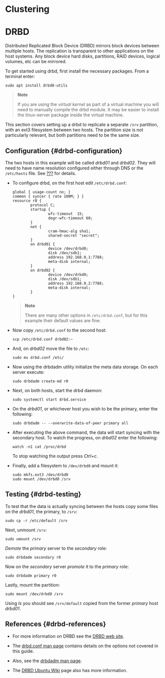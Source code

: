 # Clustering

# DRBD

Distributed Replicated Block Device (DRBD) mirrors block devices between
multiple hosts. The replication is transparent to other applications on the
host systems. Any block device hard disks, partitions, RAID devices, logical
volumes, etc can be mirrored.

To get started using drbd, first install the necessary packages. From a
terminal enter:

    sudo apt install drbd8-utils

> **Note**
>
> If you are using the *virtual kernel* as part of a virtual machine you will
> need to manually compile the drbd module. It may be easier to install the
> linux-server package inside the virtual machine.

This section covers setting up a drbd to replicate a separate `/srv`
partition, with an ext3 filesystem between two hosts. The partition size is
not particularly relevant, but both partitions need to be the same size.

## Configuration {#drbd-configuration}

The two hosts in this example will be called *drbd01* and *drbd02*. They will
need to have name resolution configured either through DNS or the `/etc/hosts`
file. See [???] for details.

-   To configure drbd, on the first host edit `/etc/drbd.conf`:

        global { usage-count no; }
        common { syncer { rate 100M; } }
        resource r0 {
                protocol C;
                startup {
                        wfc-timeout  15;
                        degr-wfc-timeout 60;
                }
                net {
                        cram-hmac-alg sha1;
                        shared-secret "secret";
                }
                on drbd01 {
                        device /dev/drbd0;
                        disk /dev/sdb1;
                        address 192.168.0.1:7788;
                        meta-disk internal;
                }
                on drbd02 {
                        device /dev/drbd0;
                        disk /dev/sdb1;
                        address 192.168.0.2:7788;
                        meta-disk internal;
                }
        } 

    > **Note**
    >
    > There are many other options in `/etc/drbd.conf`, but for this example
    > their default values are fine.

-   Now copy `/etc/drbd.conf` to the second host:

        scp /etc/drbd.conf drbd02:~

-   And, on *drbd02* move the file to `/etc`:

        sudo mv drbd.conf /etc/

-   Now using the drbdadm utility initialize the meta data storage. On each
    server execute:

        sudo drbdadm create-md r0

-   Next, on both hosts, start the drbd daemon:

        sudo systemctl start drbd.service

-   On the *drbd01*, or whichever host you wish to be the primary, enter the
    following:

        sudo drbdadm -- --overwrite-data-of-peer primary all

-   After executing the above command, the data will start syncing with the
    secondary host. To watch the progress, on *drbd02* enter the following:

        watch -n1 cat /proc/drbd

    To stop watching the output press *Ctrl+c*.

-   Finally, add a filesystem to `/dev/drbd0` and mount it:

        sudo mkfs.ext3 /dev/drbd0
        sudo mount /dev/drbd0 /srv

## Testing {#drbd-testing}

To test that the data is actually syncing between the hosts copy some files on
the *drbd01*, the primary, to `/srv`:

    sudo cp -r /etc/default /srv

Next, unmount `/srv`:

    sudo umount /srv

*Demote* the *primary* server to the *secondary* role:

    sudo drbdadm secondary r0

Now on the *secondary* server *promote* it to the *primary* role:

    sudo drbdadm primary r0

Lastly, mount the partition:

    sudo mount /dev/drbd0 /srv

Using *ls* you should see `/srv/default` copied from the former *primary* host
*drbd01*.

## References {#drbd-references}

-   For more information on DRBD see the [DRBD web site].

-   The [drbd.conf man page] contains details on the options not covered in
    this guide.

-   Also, see the [drbdadm man page].

-   The [DRBD Ubuntu Wiki] page also has more information.

  [???]: #dns
  [DRBD web site]: http://www.drbd.org/
  [drbd.conf man page]: http://manpages.ubuntu.com/manpages/&distro-short-codename;/en/man5/drbd.conf.5.html
  [drbdadm man page]: http://manpages.ubuntu.com/manpages/&distro-short-codename;/en/man8/drbdadm.8.html
  [DRBD Ubuntu Wiki]: https://help.ubuntu.com/community/DRBD
